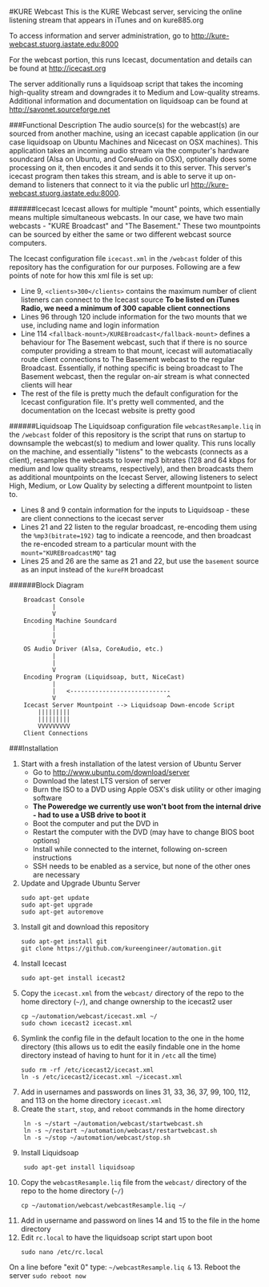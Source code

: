 #KURE Webcast
This is the KURE Webcast server, servicing the online listening stream that appears in iTunes and on kure885.org

To access information and server administration, go to http://kure-webcast.stuorg.iastate.edu:8000

For the webcast portion, this runs Icecast, documentation and details can be found at http://icecast.org

The server additionally runs a liquidsoap script that takes the incoming high-quality stream and downgrades it to Medium and Low-quality streams. Additional information and documentation on liquidsoap can be found at http://savonet.sourceforge.net

###Functional Description
The audio source(s) for the webcast(s) are sourced from another machine, using an icecast capable application (in our case liquidsoap on Ubuntu Machines and Nicecast on OSX machines). This application takes an incoming audio stream via the computer's hardware soundcard (Alsa on Ubuntu, and CoreAudio on OSX), optionally does some processing on it, then encodes it and sends it to this server. This server's icecast program then takes this stream, and is able to serve it up on-demand to listeners that connect to it via the public url http://kure-webcast.stuorg.iastate.edu:8000. 

######Icecast
Icecast allows for multiple "mount" points, which essentially means multiple simultaneous webcasts. In our case, we have two main webcasts - "KURE Broadcast" and "The Basement." These two mountpoints can be sourced by either the same or two different webcast source computers.

The Icecast configuration file ```icecast.xml``` in the ```/webcast``` folder of this repository has the configuration for our purposes. Following are a few points of note for how this xml file is set up:

* Line 9, ```<clients>300</clients>``` contains the maximum number of client listeners can connect to the Icecast source **To be listed on iTunes Radio, we need a minimum of 300 capable client connections**
* Lines 96 through 120 include information for the two mounts that we use, including name and login information
* Line 114 ```<fallback-mount>/KUREBroadcast</fallback-mount>``` defines a behaviour for The Basement webcast, such that if there is no source computer providing a stream to that mount, icecast will automatiacally route client connections to The Basement webcast to the regular Broadcast. Essentially, if nothing specific is being broadcast to The Basement webcast, then the regular on-air stream is what connected clients will hear
* The rest of the file is pretty much the default configuration for the Icecast configuration file. It's pretty well commented, and the documentation on the Icecast website is pretty good

######Liquidsoap
The Liquidsoap configuration file ```webcastResample.liq``` in the ```/webcast``` folder of this repository is the script that runs on startup to downsample the webcast(s) to medium and lower quality. This runs locally on the machine, and essentially "listens" to the webcasts (connects as a client), resamples the webcasts to lower mp3 bitrates (128 and 64 kbps for medium and low quality streams, respectively), and then broadcasts them as additional mountpoints on the Icecast Server, allowing listeners to select High, Medium, or Low Quality by selecting a different mountpoint to listen to.

* Lines 8 and 9 contain information for the inputs to Liquidsoap - these are client connections to the icecast server
* Lines 21 and 22 listen to the regular broadcast, re-encoding them using the ```%mp3(bitrate=192)``` tag to indicate a reencode, and then broadcast the re-encoded stream to a particular mount with the ```mount="KUREBroadcastMQ"``` tag
* Lines 25 and 26 are the same as 21 and 22, but use the ```basement``` source as an input instead of the ```kureFM``` broadcast

######Block Diagram
```
    Broadcast Console
            |
            V
    Encoding Machine Soundcard
            |
            |
            V
    OS Audio Driver (Alsa, CoreAudio, etc.)
            |
            |
            V
    Encoding Program (Liquidsoap, butt, NiceCast)
            |
            |   <----------------------------
            V                               ^
    Icecast Server Mountpoint --> Liquidsoap Down-encode Script
        |||||||||
        |||||||||
        VVVVVVVVV
    Client Connections
```
###Installation
1. Start with a fresh installation of the latest version of Ubuntu Server
    * Go to http://www.ubuntu.com/download/server
    * Download the latest LTS version of server
    * Burn the ISO to a DVD using Apple OSX's disk utility or other imaging software
    * **The Poweredge we currently use won't boot from the internal drive - had to use a USB drive to boot it**
    * Boot the computer and put the DVD in
    * Restart the computer with the DVD (may have to change BIOS boot options)
    * Install while connected to the internet, following on-screen instructions
    * SSH needs to be enabled as a service, but none of the other ones are necessary
2. Update and Upgrade Ubuntu Server
    ```
    sudo apt-get update
    sudo apt-get upgrade
    sudo apt-get autoremove
    ```
3. Install git and download this repository
    ```
    sudo apt-get install git
    git clone https://github.com/kureengineer/automation.git 
    ```
4. Install Icecast
    ```
    sudo apt-get install icecast2
    ```
5. Copy the ```icecast.xml``` from the ```webcast/``` directory of the repo to the home directory (`~/`), and change ownership to the icecast2 user
    ```
    cp ~/automation/webcast/icecast.xml ~/
    sudo chown icecast2 icecast.xml 
    ```
6. Symlink the config file in the default location to the one in the home directory (this allows us to edit the easily findable one in the home directory instead of having to hunt for it in `/etc` all the time)
    ```
    sudo rm -rf /etc/icecast2/icecast.xml
    ln -s /etc/icecast2/icecast.xml ~/icecast.xml
    ```
7. Add in usernames and passwords on lines 31, 33, 36, 37, 99, 100, 112, and 113 on the home directory `icecast.xml`
8. Create the `start`, `stop`, and `reboot` commands in the home directory
```
    ln -s ~/start ~/automation/webcast/startwebcast.sh
    ln -s ~/restart ~/automation/webcast/restartwebcast.sh
    ln -s ~/stop ~/automation/webcast/stop.sh
```
9. Install Liquidsoap
```
    sudo apt-get install liquidsoap
```
10. Copy the `webcastResample.liq` file from the `webcast/` directory of the repo to the home directory (`~/`)
    ```
    cp ~/automation/webcast/webcastResample.liq ~/
    ```
11. Add in username and password on lines 14 and 15 to the file in the home directory
12. Edit `rc.local` to have the liquidsoap script start upon boot
    ```
    sudo nano /etc/rc.local
    ```
On a line before "exit 0" type:
    ```
    ~/webcastResample.liq &
    ```
13. Reboot the server
    ```
    sudo reboot now
    ```
